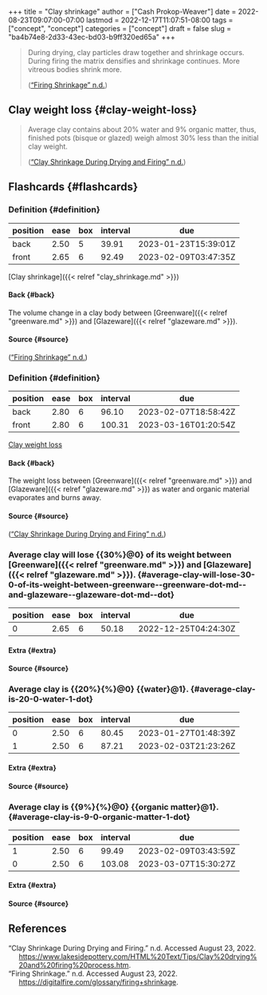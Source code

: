+++
title = "Clay shrinkage"
author = ["Cash Prokop-Weaver"]
date = 2022-08-23T09:07:00-07:00
lastmod = 2022-12-17T11:07:51-08:00
tags = ["concept", "concept"]
categories = ["concept"]
draft = false
slug = "ba4b74e8-2d33-43ec-bd03-b9ff320ed65a"
+++

> During drying, clay particles draw together and shrinkage occurs. During firing the matrix densifies and shrinkage continues. More vitreous bodies shrink more.
>
> (<a href="#citeproc_bib_item_2">“Firing Shrinkage” n.d.</a>)


## Clay weight loss {#clay-weight-loss}

> Average clay contains about 20% water and 9% organic matter, thus, finished pots (bisque or glazed) weigh almost 30% less than the initial clay weight.
>
> (<a href="#citeproc_bib_item_1">“Clay Shrinkage During Drying and Firing” n.d.</a>)


## Flashcards {#flashcards}


### Definition {#definition}

| position | ease | box | interval | due                  |
|----------|------|-----|----------|----------------------|
| back     | 2.50 | 5   | 39.91    | 2023-01-23T15:39:01Z |
| front    | 2.65 | 6   | 92.49    | 2023-02-09T03:47:35Z |

[Clay shrinkage]({{< relref "clay_shrinkage.md" >}})


#### Back {#back}

The volume change in a clay body between [Greenware]({{< relref "greenware.md" >}}) and [Glazeware]({{< relref "glazeware.md" >}}).


#### Source {#source}

(<a href="#citeproc_bib_item_2">“Firing Shrinkage” n.d.</a>)


### Definition {#definition}

| position | ease | box | interval | due                  |
|----------|------|-----|----------|----------------------|
| back     | 2.80 | 6   | 96.10    | 2023-02-07T18:58:42Z |
| front    | 2.80 | 6   | 100.31   | 2023-03-16T01:20:54Z |

[Clay weight loss](#clay-weight-loss)


#### Back {#back}

The weight loss between [Greenware]({{< relref "greenware.md" >}}) and [Glazeware]({{< relref "glazeware.md" >}}) as water and organic material evaporates and burns away.


#### Source {#source}

(<a href="#citeproc_bib_item_1">“Clay Shrinkage During Drying and Firing” n.d.</a>)


### Average clay will lose {{30%}@0} of its weight between [Greenware]({{< relref "greenware.md" >}}) and [Glazeware]({{< relref "glazeware.md" >}}). {#average-clay-will-lose-30-0-of-its-weight-between-greenware--greenware-dot-md--and-glazeware--glazeware-dot-md--dot}

| position | ease | box | interval | due                  |
|----------|------|-----|----------|----------------------|
| 0        | 2.65 | 6   | 50.18    | 2022-12-25T04:24:30Z |


#### Extra {#extra}


#### Source {#source}


### Average clay is {{20%}{%}@0} {{water}@1}. {#average-clay-is-20-0-water-1-dot}

| position | ease | box | interval | due                  |
|----------|------|-----|----------|----------------------|
| 0        | 2.50 | 6   | 80.45    | 2023-01-27T01:48:39Z |
| 1        | 2.50 | 6   | 87.21    | 2023-02-03T21:23:26Z |


#### Extra {#extra}


#### Source {#source}


### Average clay is {{9%}{%}@0} {{organic matter}@1}. {#average-clay-is-9-0-organic-matter-1-dot}

| position | ease | box | interval | due                  |
|----------|------|-----|----------|----------------------|
| 1        | 2.50 | 6   | 99.49    | 2023-02-09T03:43:59Z |
| 0        | 2.50 | 6   | 103.08   | 2023-03-07T15:30:27Z |


#### Extra {#extra}


#### Source {#source}

## References

<style>.csl-entry{text-indent: -1.5em; margin-left: 1.5em;}</style><div class="csl-bib-body">
  <div class="csl-entry"><a id="citeproc_bib_item_1"></a>“Clay Shrinkage During Drying and Firing.” n.d. Accessed August 23, 2022. <a href="https://www.lakesidepottery.com/HTML%20Text/Tips/Clay%20drying%20and%20firing%20process.htm">https://www.lakesidepottery.com/HTML%20Text/Tips/Clay%20drying%20and%20firing%20process.htm</a>.</div>
  <div class="csl-entry"><a id="citeproc_bib_item_2"></a>“Firing Shrinkage.” n.d. Accessed August 23, 2022. <a href="https://digitalfire.com/glossary/firing+shrinkage">https://digitalfire.com/glossary/firing+shrinkage</a>.</div>
</div>
